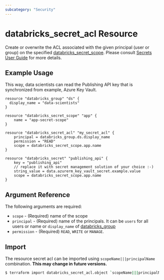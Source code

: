 ```yaml
---
subcategory: "Security"
---
```

# databricks_secret_acl Resource

Create or overwrite the ACL associated with the given principal (user or group) on the specified [databricks_secret_scope](secret_scope.md). Please consult [Secrets User Guide](https://docs.databricks.com/security/secrets/index.html#secrets-user-guide) for more details.

## Example Usage

This way, data scientists can read the Publishing API key that is synchronized from example, Azure Key Vault.

```hcl
resource "databricks_group" "ds" {
  display_name = "data-scientists"
}

resource "databricks_secret_scope" "app" {
    name = "app-secret-scope"
}

resource "databricks_secret_acl" "my_secret_acl" {
    principal = databricks_group.ds.display_name
    permission = "READ"
    scope = databricks_secret_scope.app.name
}

resource "databricks_secret" "publishing_api" {
    key = "publishing_api"
    // replace it with secret management solution of your choice :-)
    string_value = data.azurerm_key_vault_secret.example.value
    scope = databricks_secret_scope.app.name
}
```

## Argument Reference

The following arguments are required:

* `scope` - (Required) name of the scope
* `principal` - (Required) name of the principals. It can be `users` for all users or name or `display_name` of [databricks_group](group.md)
* `permission` - (Required) `READ`, `WRITE` or `MANAGE`. 

## Import

The resource secret acl can be imported using `scopeName|||principalName` combination. **This may change in future versions.**

```bash
$ terraform import databricks_secret_acl.object `scopeName|||principalName`
```